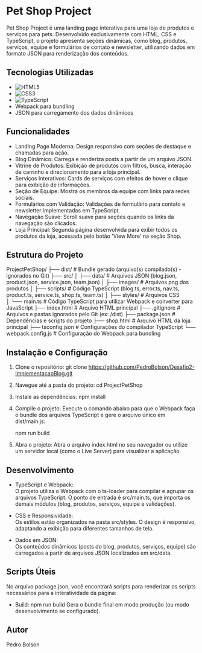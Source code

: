 #  Pet Shop Project

Pet Shop Project é uma landing page interativa para uma loja de produtos e serviços para pets. 
Desenvolvido exclusivamente com HTML, CSS e TypeScript, o projeto apresenta seções dinâmicas, como blog, produtos, 
serviços, equipe e formulários de contato e newsletter, utilizando dados em formato JSON para renderização dos conteúdos.

## Tecnologias Utilizadas

- ![HTML5](https://upload.wikimedia.org/wikipedia/commons/6/61/HTML5_logo_and_wordmark.svg)
- ![CSS3](https://upload.wikimedia.org/wikipedia/commons/d/d5/CSS3_logo_and_wordmark.svg)
- ![TypeScript](https://upload.wikimedia.org/wikipedia/commons/4/4c/Typescript_logo_2020.svg)
- Webpack para bundling
- JSON para carregamento dos dados dinâmicos

## Funcionalidades

- Landing Page Moderna: Design responsivo com seções de destaque e chamadas para ação.
- Blog Dinâmico: Carrega e renderiza posts a partir de um arquivo JSON.
- Vitrine de Produtos: Exibição de produtos com filtros, busca, interação de carrinho e direcionamento para a loja principal.
- Serviços Interativos: Cards de serviços com efeitos de hover e clique para exibição de informações.
- Seção de Equipe: Mostra os membros da equipe com links para redes sociais.
- Formulários com Validação: Validações de formulário para contato e newsletter implementadas em TypeScript.
- Navegação Suave: Scroll suave para seções quando os links da navegação são clicados.
- Loja Principal: Segunda página desenvolvida para exibir todos os produtos da loja, acessada pelo botão 'View More' na seção Shop.

## Estrutura do Projeto

ProjectPetShop/
├── dist/                   # Bundle gerado (arquivo(s) compilado(s) - ignorados no Git)
├── src/
│   ├── data/               # Arquivos JSON (blog.json, product.json, service.json, team.json)
│   ├── images/             # Arquivos png dos produtos
│   ├── scripts/            # Código TypeScript (blog.ts, error.ts, nav.ts, product.ts, service.ts, shop.ts, team.ts)
│   ├── styles/             # Arquivos CSS       
│   └── main.ts             # Código TypeScript para utilizar Webpack e converter para JavaScript
├── index.html              # Arquivo HTML principal
├── .gitignore              # Arquivos e pastas ignorados pelo Git (ex: /dist)
├── package.json            # Dependências e scripts do projeto
├── shop.html               # Arquivo HTML da loja principal
├── tsconfig.json           # Configurações do compilador TypeScript
└── webpack.config.js       # Configuração do Webpack para bundling

## Instalação e Configuração

1. Clone o repositório:
   git clone https://github.com/PedroBolson/Desafio2-ImplementacaoBlog.git

2. Navegue até a pasta do projeto:
   cd ProjectPetShop

3. Instale as dependências:
   npm install

4. Compile o projeto:
   Execute o comando abaixo para que o Webpack faça o bundle dos arquivos TypeScript e gere o arquivo único em dist/main.js:
   
   npm run build

5. Abra o projeto:
   Abra o arquivo index.html no seu navegador ou utilize um servidor local (como o Live Server) para visualizar a aplicação.

## Desenvolvimento

- TypeScript e Webpack:  
  O projeto utiliza o Webpack com o ts-loader para compilar e agrupar os arquivos TypeScript. 
  O ponto de entrada é src/main.ts, que importa os demais módulos (blog, produtos, serviços, equipe e validações).

- CSS e Responsividade:  
  Os estilos estão organizados na pasta src/styles. O design é responsivo, adaptando a exibição para diferentes tamanhos de tela.

- Dados em JSON:  
  Os conteúdos dinâmicos (posts do blog, produtos, serviços, equipe) são carregados a partir de arquivos JSON localizados em src/data.

## Scripts Úteis

No arquivo package.json, você encontrará scripts para renderizar os scripts necessários para a interatividade da página:

- Build:
   npm run build
   Gera o bundle final em modo produção (ou modo desenvolvimento se configurado).

## Autor

Pedro Bolson

